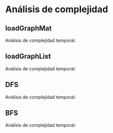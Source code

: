 # Análisis de complejidad

## loadGraphMat
Análisis de complejidad temporal: 

## loadGraphList	
Análisis de complejidad temporal: 

## DFS
Análisis de complejidad temporal: 

## BFS 
Análisis de complejidad temporal: 
